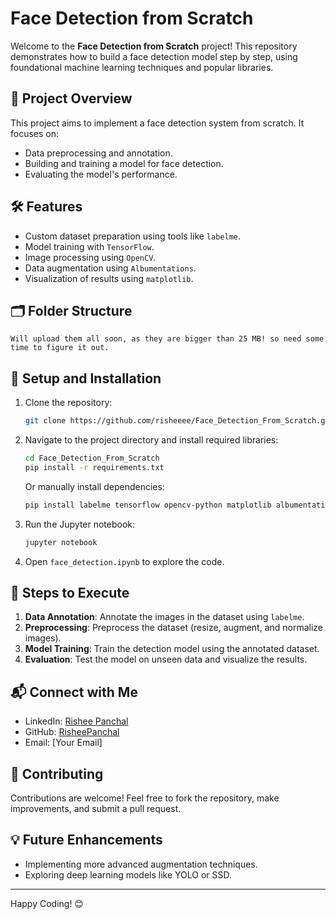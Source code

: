 # Face Detection from Scratch

Welcome to the **Face Detection from Scratch** project! This repository demonstrates how to build a face detection model step by step, using foundational machine learning techniques and popular libraries.

## 📌 Project Overview
This project aims to implement a face detection system from scratch. It focuses on:
- Data preprocessing and annotation.
- Building and training a model for face detection.
- Evaluating the model's performance.

## 🛠️ Features
- Custom dataset preparation using tools like `labelme`.
- Model training with `TensorFlow`.
- Image processing using `OpenCV`.
- Data augmentation using `Albumentations`.
- Visualization of results using `matplotlib`.

## 🗂️ Folder Structure
```
Will upload them all soon, as they are bigger than 25 MB! so need some time to figure it out.
```

## 🚀 Setup and Installation

1. Clone the repository:
   ```bash
   git clone https://github.com/risheeee/Face_Detection_From_Scratch.git
   ```
2. Navigate to the project directory and install required libraries:
   ```bash
   cd Face_Detection_From_Scratch
   pip install -r requirements.txt
   ```

   Or manually install dependencies:
   ```bash
   pip install labelme tensorflow opencv-python matplotlib albumentations
   ```

3. Run the Jupyter notebook:
   ```bash
   jupyter notebook
   ```

4. Open `face_detection.ipynb` to explore the code.

## 📜 Steps to Execute
1. **Data Annotation**: Annotate the images in the dataset using `labelme`.
2. **Preprocessing**: Preprocess the dataset (resize, augment, and normalize images).
3. **Model Training**: Train the detection model using the annotated dataset.
4. **Evaluation**: Test the model on unseen data and visualize the results.

## 📬 Connect with Me
- LinkedIn: [Rishee Panchal](https://www.linkedin.com/in/rishee-panchal/)
- GitHub: [RisheePanchal](https://github.com/risheeee)
- Email: [Your Email]

## 🤝 Contributing
Contributions are welcome! Feel free to fork the repository, make improvements, and submit a pull request.

## 💡 Future Enhancements
- Implementing more advanced augmentation techniques.
- Exploring deep learning models like YOLO or SSD.

---
Happy Coding! 😊

